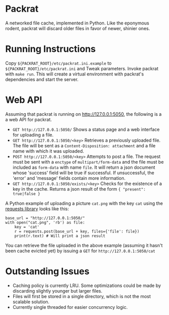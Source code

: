 Packrat
=======

A networked file cache, implemented in Python. Like the eponymous rodent,
packrat will discard older files in favor of newer, shinier ones.


Running Instructions
====================

Copy `${PACKRAT_ROOT}/etc/packrat.ini.example` to
`${PACKRAT_ROOT}/etc/packrat.ini` and Tweak parameters. Invoke packrat
with `make run`. This will create a virtual environment with packrat's
dependencies and start the server.


Web API
=======

Assuming that packrat is running on http://127.0.0.1:5050, the following
is a a web API for packrat.

 * `GET http://127.0.0.1:5050/` Shows a status page and a web interface
 for uploading a file.
 * `GET http://127.0.0.1:5050/<key>` Retrieves a previously uploaded file.
 The file will be sent as a `Content-Disposition: attachment` and a file
 name with which it was uploaded.
 * `POST http://127.0.0.1:5050/<key>` Attempts to post a file.  The
 request must be sent with a `enctype` of `multipart/form-data` and the
 file must be included as `form-data` with name `file`.  It will return
 a json document whose 'success' field will be true if successful.  If
 unsuccessful, the 'error' and 'message' fields contain more information.
 * `GET http://127.0.0.1:5050/exists/<key>` Checks for the existence of
 a key in the cache. Returns a json result of the form
 `{ "present": true|false }`

A Python example of uploading a picture `cat.png` with the key `cat`
using the  [requests library](http://docs.python-requests.org/) looks
like this:

    base_url = "http://127.0.0.1:5050/"
    with open("cat.png", 'rb') as file:
        key = 'cat'
        r = requests.post(base_url + key, files={'file': file})
        print(r.text) # Will print a json result

You can retrieve the file uploaded in the above example (assuming it
hasn't been cache evicted yet) by issuing a `GET` for
`http://127.0.0.1:5050/cat`


Outstanding Issues
==================

 * Caching policy is currently LRU. Some optimizations could be made
 by discarding slightly younger but larger files.
 * Files will first be stored in a single directory, which is not the
 most scalable solution.
 * Currently single threaded for easier concurrency logic.
